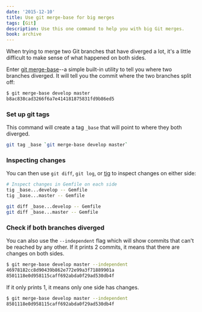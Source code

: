 ```yaml
---
date: '2015-12-10'
title: Use git merge-base for big merges
tags: [Git]
description: Use this one command to help you with big Git merges.
book: archive
---
```


When trying to merge two Git branches that have diverged a lot, it's a little difficult to make sense of what happened on both sides.

Enter [git merge-base]--a simple built-in utility to tell you where two branches diverged. It will tell you the commit where the two branches split off:

```bash
$ git merge-base develop master
b8ac838cad3266f6a7e414181875831fd9b86ed5
```

### Set up git tags

This command will create a tag `_base` that will point to where they both diverged.

```bash
git tag _base `git merge-base develop master`
```

### Inspecting changes

You can then use `git diff`, `git log`, or [tig] to inspect changes on either side:

```bash
# Inspect changes in Gemfile on each side
tig _base...develop -- Gemfile
tig _base...master -- Gemfile

git diff _base...develop -- Gemfile
git diff _base...master -- Gemfile
```

### Check if both branches diverged

You can also use the `--independent` flag which will show commits that can't be reached by any other. If it prints 2 commits, it means that there are changes on both sides.

```bash
$ git merge-base develop master --independent
46978182cc8d90439b862e772e99a3f71889901a
8501118e0d958115caff692abda0f29ad530db4f
```

If it only prints 1, it means only one side has changes.

```bash
$ git merge-base develop master --independent
8501118e0d958115caff692abda0f29ad530db4f
```

[git merge-base]: http://git-scm.com/docs/git-merge-base
[tig]: https://jonas.nitro.dk/tig
